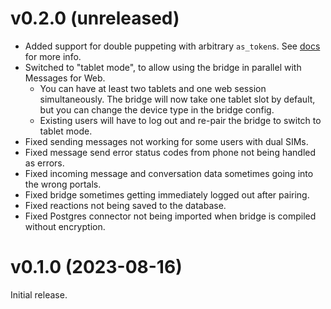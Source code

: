 # v0.2.0 (unreleased)

* Added support for double puppeting with arbitrary `as_token`s.
  See [docs](https://docs.mau.fi/bridges/general/double-puppeting.html#appservice-method-new) for more info.
* Switched to "tablet mode", to allow using the bridge in parallel with
  Messages for Web.
  * You can have at least two tablets and one web session simultaneously. The
    bridge will now take one tablet slot by default, but you can change the
    device type in the bridge config.
  * Existing users will have to log out and re-pair the bridge to switch to
    tablet mode.
* Fixed sending messages not working for some users with dual SIMs.
* Fixed message send error status codes from phone not being handled as errors.
* Fixed incoming message and conversation data sometimes going into the wrong
  portals.
* Fixed bridge sometimes getting immediately logged out after pairing.
* Fixed reactions not being saved to the database.
* Fixed Postgres connector not being imported when bridge is compiled without
  encryption.

# v0.1.0 (2023-08-16)

Initial release.
